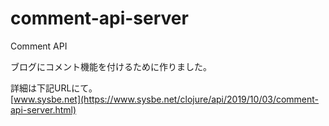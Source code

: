# comment-api-server
Comment API

ブログにコメント機能を付けるために作りました。

詳細は下記URLにて。  
[www.sysbe.net](https://www.sysbe.net/clojure/api/2019/10/03/comment-api-server.html)
